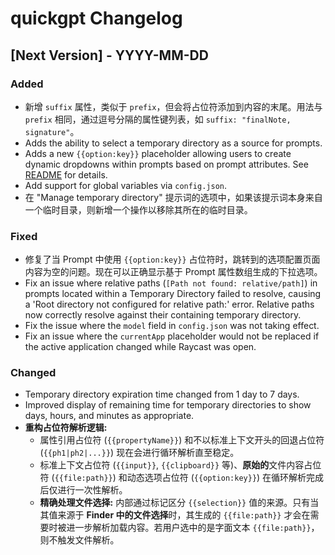 # quickgpt Changelog

## [Next Version] - YYYY-MM-DD

### Added

- 新增 `suffix` 属性，类似于 `prefix`，但会将占位符添加到内容的末尾。用法与 `prefix` 相同，通过逗号分隔的属性键列表，如 `suffix: "finalNote, signature"`。
- Adds the ability to select a temporary directory as a source for prompts.
- Adds a new `{{option:key}}` placeholder allowing users to create dynamic dropdowns within prompts based on prompt attributes. See [README](https://github.com/your-repo/quickgpt-raycast#dynamic-options-placeholder-optionkey) for details.
- Add support for global variables via `config.json`.
- 在 "Manage temporary directory" 提示词的选项中，如果该提示词本身来自一个临时目录，则新增一个操作以移除其所在的临时目录。

### Fixed

- 修复了当 Prompt 中使用 `{{option:key}}` 占位符时，跳转到的选项配置页面内容为空的问题。现在可以正确显示基于 Prompt 属性数组生成的下拉选项。
- Fix an issue where relative paths (`[Path not found: relative/path]`) in prompts located within a Temporary Directory failed to resolve, causing a 'Root directory not configured for relative path:' error. Relative paths now correctly resolve against their containing temporary directory.
- Fix the issue where the `model` field in `config.json` was not taking effect.
- Fix an issue where the `currentApp` placeholder would not be replaced if the active application changed while Raycast was open.

### Changed

- Temporary directory expiration time changed from 1 day to 7 days.
- Improved display of remaining time for temporary directories to show days, hours, and minutes as appropriate.
- **重构占位符解析逻辑:**
  - 属性引用占位符 (`{{propertyName}}`) 和不以标准上下文开头的回退占位符 (`{{ph1|ph2|...}}`) 现在会进行循环解析直至稳定。
  - 标准上下文占位符 (`{{input}}`, `{{clipboard}}` 等)、**原始的**文件内容占位符 (`{{file:path}}`) 和动态选项占位符 (`{{option:key}}`) 在循环解析完成后仅进行一次性解析。
  - **精确处理文件选择:** 内部通过标记区分 `{{selection}}` 值的来源。只有当其值来源于 **Finder 中的文件选择**时，其生成的 `{{file:path}}` 才会在需要时被进一步解析加载内容。若用户选中的是字面文本 `{{file:path}}`，则不触发文件解析。
